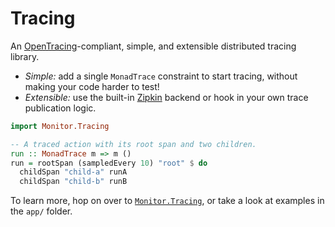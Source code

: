 # Tracing

An [OpenTracing](https://opentracing.io/)-compliant, simple, and extensible
distributed tracing library.

+ _Simple:_ add a single `MonadTrace` constraint to start tracing, without
  making your code harder to test!
+ _Extensible:_ use the built-in [Zipkin](http://zipkin.io) backend or hook in
  your own trace publication logic.

```haskell
import Monitor.Tracing

-- A traced action with its root span and two children.
run :: MonadTrace m => m ()
run = rootSpan (sampledEvery 10) "root" $ do
  childSpan "child-a" runA
  childSpan "child-b" runB
```

To learn more, hop on over to
[`Monitor.Tracing`](https://hackage.haskell.org/package/tracing/docs/Monitor-Tracing.html),
or take a look at examples in the `app/` folder.
